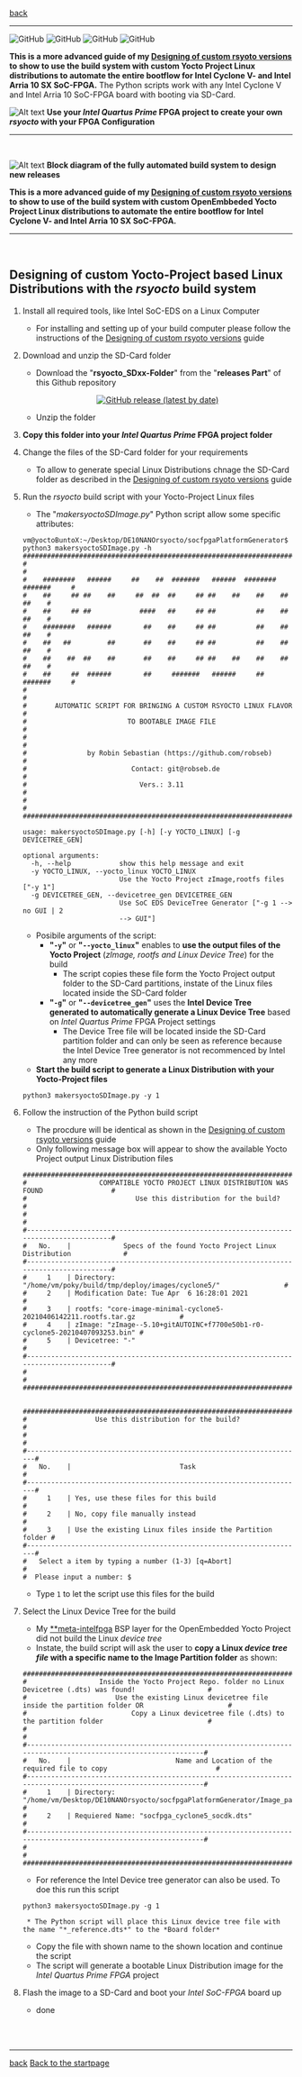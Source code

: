 [back](7_customVersions.md)
___
![GitHub](https://img.shields.io/static/v1?label=Ubuntu&message=18.04+LTS,+20.04+LTS&color=yellowgreen)
![GitHub](https://img.shields.io/static/v1?label=CentOS&message=7.0,+8.0&color=yellowgreen)
![GitHub](https://img.shields.io/static/v1?label=Intel+EDS&message=20.1&color=blue)
![GitHub](https://img.shields.io/static/v1?label=Supported+SocFPGA&message=Intel+Arria10,+Cyclone+V&color=red")
<br>

**This is a more advanced guide of my  [ 	Designing of custom rsyoto versions](7_customVersions.md) to show to use the build system with custom Yocto Project Linux distributions to automate the entire bootflow for Intel Cyclone V- and Intel Arria 10 SX SoC-FPGA.** The Python scripts work with any Intel Cyclone V and Intel Arria 10 SoC-FPGA board with booting via SD-Card.  

![Alt text](BuildSystemHead.png?raw=true "Symbol of the build system")
**Use your *Intel Quartus Prime* FPGA project to create your own *rsyocto* with your FPGA Configuration**
___
<br>


![Alt text](https://raw.githubusercontent.com/robseb/rsyocto/master/doc/symbols/BuildSystem.jpg?raw=true "automatic rsyocto Build system")
**Block diagram of the fully automated build system to design new releases**
<br>

**This is a more advanced guide of my  [Designing of custom rsyoto versions](7_customVersions.md) to show to use of the build system with custom OpenEmbbeded Yocto Project Linux distributions to automate the entire bootflow for Intel Cyclone V- and Intel Arria 10 SX SoC-FPGA.**
___
<br>

## Designing of custom Yocto-Project based Linux Distributions with the *rsyocto* build system 

1. Install all required tools, like Intel SoC-EDS on a Linux Computer
    * For installing and setting up of your build computer please follow the instructions of the [Designing of custom rsyoto versions](7_customVersions.md) guide

2. Download and unzip the SD-Card folder 
    * Download the "**rsyocto_SDxx-Folder**" from the "**releases Part**" of this Github repository 
    
    <p align="center">
    <a href="https://github.com/robseb/rsyocto/releases">
        <img alt="GitHub release (latest by date)" src="https://img.shields.io/github/v/release/robseb/rsyocto">
    </a>	 
    </p>

    * Unzip the folder
4. **Copy this folder into your *Intel Quartus Prime* FPGA project folder**
5. Change the files of the SD-Card folder for your requirements
    * To allow to generate special Linux Distributions chnage the SD-Card folder as described in the [Designing of custom rsyoto versions](7_customVersions.md) guide
6. Run the *rsyocto* build script with your Yocto-Project Linux files 
    * The "*makersyoctoSDImage.py*" Python script allow some specific attributes:
    ````shell
    vm@yoctoBuntoX:~/Desktop/DE10NANOrsyocto/socfpgaPlatformGenerator$ python3 makersyoctoSDImage.py -h
    ##############################################################################
    #                                                                            #
    #    ########   ######     ##    ##  #######   ######  ########  #######     #
    #    ##     ## ##    ##     ##  ##  ##     ## ##    ##    ##    ##     ##    #
    #    ##     ## ##            ####   ##     ## ##          ##    ##     ##    #
    #    ########   ######        ##    ##     ## ##          ##    ##     ##    #
    #    ##   ##         ##       ##    ##     ## ##          ##    ##     ##    #
    #    ##    ##  ##    ##       ##    ##     ## ##    ##    ##    ##     ##    #
    #    ##     ##  ######        ##     #######   ######     ##     #######     #
    #                                                                            #
    #       AUTOMATIC SCRIPT FOR BRINGING A CUSTOM RSYOCTO LINUX FLAVOR          #
    #                         TO BOOTABLE IMAGE FILE                             #
    #                                                                            #
    #               by Robin Sebastian (https://github.com/robseb)               #
    #                          Contact: git@robseb.de                            #
    #                            Vers.: 3.11                                     #
    #                                                                            #
    ##############################################################################
    
    usage: makersyoctoSDImage.py [-h] [-y YOCTO_LINUX] [-g DEVICETREE_GEN]
    
    optional arguments:
      -h, --help            show this help message and exit
      -y YOCTO_LINUX, --yocto_linux YOCTO_LINUX
                            Use the Yocto Project zImage,rootfs files ["-y 1"]
      -g DEVICETREE_GEN, --devicetree_gen DEVICETREE_GEN
                            Use SoC EDS DeviceTree Generator ["-g 1 --> no GUI | 2
                            --> GUI"]
    ````
    * Posibile arguments of the script:
        * **"`-y`"** or **"`--yocto_linux`"** enables to **use the output files of the Yocto Project** (*zImage, rootfs and Linux Device Tree*) for the build
            * The script copies these file form the Yocto Project output folder to the SD-Card partitions, instate of the Linux files located inside the SD-Card folder
        * **"`-g`"** or **"`--devicetree_gen`"** uses the  **Intel Device Tree generated to automatically generate a Linux Device Tree** based on *Intel Quartus Prime* FPGA Project settings  
            * The Device Tree file will be located inside the SD-Card partition folder and can only be seen as reference because the Intel Device Tree generator is not recommenced by Intel any more
    * **Start the build script to generate a Linux Distribution with your Yocto-Project files**
    ````shell
    python3 makersyoctoSDImage.py -y 1
    ````
7. Follow the instruction of the Python build script 
    * The procdure will be identical as shown in the [Designing of custom rsyoto versions](7_customVersions.md) guide
    * Only following message box will appear to show the available Yocto Project output Linux Distribution files
    ````shell
    ##########################################################################################
    #                  COMPATIBLE YOCTO PROJECT LINUX DISTRIBUTION WAS FOUND                 #
    #                           Use this distribution for the build?                         #
    #                                                                                        #
    #----------------------------------------------------------------------------------------#
    #   No.    |             Specs of the found Yocto Project Linux Distribution             #
    #----------------------------------------------------------------------------------------#
    #     1    | Directory: "/home/vm/poky/build/tmp/deploy/images/cyclone5/"                #
    #     2    | Modification Date: Tue Apr  6 16:28:01 2021                                 #
    #     3    | rootfs: "core-image-minimal-cyclone5-20210406142211.rootfs.tar.gz           #
    #     4    | zImage: "zImage--5.10+gitAUTOINC+f7700e50b1-r0-cyclone5-20210407093253.bin" #
    #     5    | Devicetree: "-"                                                             #
    #----------------------------------------------------------------------------------------#
    #                                                                                        #
    ##########################################################################################
    
     
    #######################################################################
    #                 Use this distribution for the build?                #
    #                                                                     #
    #---------------------------------------------------------------------#
    #   No.    |                           Task                           #
    #---------------------------------------------------------------------#
    #     1    | Yes, use these files for this build                      #
    #     2    | No, copy file manually instead                           #
    #     3    | Use the existing Linux files inside the Partition folder #
    #---------------------------------------------------------------------#
    #   Select a item by typing a number (1-3) [q=Abort]                  #
    #  Please input a number: $    
    ````
    * Type `1` to let the script use this files for the build

8. Select the Linux Device Tree for the build
    * My [**meta-intelfpga](https://github.com/robseb/meta-intelfpga) BSP layer for the OpenEmbedded Yocto Project did not build the Linux *device tree*
    * Instate, the build script will ask the user to **copy a Linux *device tree file* with a specific name to the Image Partition folder** as shown:
    ````shell
    #################################################################################################################
    #                  Inside the Yocto Project Repo. folder no Linux Devicetree (.dts) was found!                  #
    #                      Use the existing Linux devicetree file inside the partition folder OR                     #
    #                          Copy a Linux devicetree file (.dts) to the partition folder                          #
    #                                                                                                               #
    #---------------------------------------------------------------------------------------------------------------#
    #   No.    |                          Name and Location of the required file to copy                           #
    #---------------------------------------------------------------------------------------------------------------#
    #     1    | Directory: "/home/vm/Desktop/DE10NANOrsyocto/socfpgaPlatformGenerator/Image_partitions/Pat_1_vfat" #
    #     2    | Requiered Name: "socfpga_cyclone5_socdk.dts"                                                       #
    #---------------------------------------------------------------------------------------------------------------#
    #                                                                                                               #
    #################################################################################################################
    ````
    * For reference the Intel Device tree generator can also be used. To doe this run this script
    ````shell
    python3 makersyoctoSDImage.py -g 1
    ````
        * The Python script will place this Linux device tree file with the name "*_reference.dts*" to the *Board folder*
    * Copy the file with shown name to the shown location and continue the script 
    * The script will generate a bootable Linux Distribution image for the *Intel Quartus Prime FPGA* project 
      
9. Flash the image to a SD-Card and boot your *Intel SoC-FPGA* board up
    * done 
    
<br>
<br>

___
[back](6_newFPGAconf.md)
[Back to the startpage](https://github.com/robseb/rsyocto)

